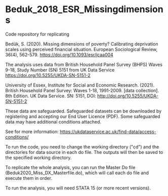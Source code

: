 # Beduk_2018_ESR_Missingdimensions
Code repository for replicating

Bedük, S. (2020). Missing dimensions of poverty? Calibrating deprivation scales using perceived financial situation. European Sociological Review, 36(4), 562-579. https://doi.org/10.1093/esr/jcaa004

The analysis uses data from British Household Panel Survey (BHPS) Waves 9-18, Study Number (SN) 5151 from UK Data Service https://doi.org/10.5255/UKDA-SN-5151-2

University of Essex, Institute for Social and Economic Research. (2021). British Household Panel Survey: Waves 1-18, 1991-2009. [data collection]. 8th Edition. UK Data Service. SN: 5151, DOI: http://doi.org/10.5255/UKDA-SN-5151-2

These data are safeguarded. Safeguarded datasets can be downloaded by registering and accepting our End User Licence (PDF). Some safeguarded data may have additional conditions attached.

See for more information: https://ukdataservice.ac.uk/find-data/access-conditions/

To run the code, you need to change the working directory ("cd") and the directories for data source in each do file. The outputs will then be saved to the specified working directory.

To replicate the whole analysis, you can run the Master Do file (Beduk2020_Miss_DX_Masterfile.do), which will call each do file and execute them in order.

To run the analysis, you will need STATA 15 (or more recent versions).
